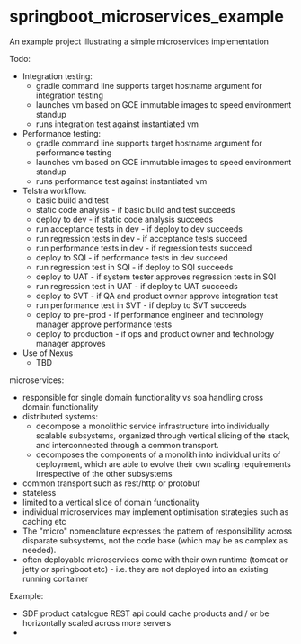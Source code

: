 # springboot_microservices_example
An example project illustrating a simple microservices implementation

Todo:
- Integration testing:
  - gradle command line supports target hostname argument for integration testing
  - launches vm based on GCE immutable images to speed environment standup
  - runs integration test against instantiated vm 
- Performance testing:
  - gradle command line supports target hostname argument for performance testing
  - launches vm based on GCE immutable images to speed environment standup
  - runs performance test against instantiated vm 
- Telstra workflow:
  - basic build and test
  - static code analysis - if basic build and test succeeds
  - deploy to dev - if static code analysis succeeds
  - run acceptance tests in dev - if deploy to dev succeeds
  - run regression tests in dev - if acceptance tests succeed
  - run performance tests in dev - if regression tests succeed
  - deploy to SQI - if performance tests in dev succeed
  - run regression test in SQI - if deploy to SQI succeeds
  - deploy to UAT - if system tester approves regression tests in SQI
  - run regression test in UAT - if deploy to UAT succeeds
  - deploy to SVT - if QA and product owner approve integration test 
  - run performance test in SVT - if deploy to SVT succeeds
  - deploy to pre-prod - if performance engineer and technology manager approve performance tests
  - deploy to production - if ops and product owner and technology manager approves
- Use of Nexus
  - TBD

microservices:
- responsible for single domain functionality vs soa handling cross domain functionality
- distributed systems:
  - decompose a monolithic service infrastructure into individually scalable subsystems, organized through vertical slicing of the stack, and interconnected through a common transport.
  - decomposes the components of a monolith into individual units of deployment, which are able to evolve their own scaling requirements irrespective of the other subsystems
- common transport such as rest/http or protobuf
- stateless
- limited to a vertical slice of domain functionality
- individual microservices may implement optimisation strategies such as caching etc
- The "micro" nomenclature expresses the pattern of responsibility across disparate subsystems, not the code base (which may be as complex as needed).
- often deployable microservices come with their own runtime (tomcat or jetty or springboot etc) - i.e. they are not deployed into an existing running container

Example:
- SDF product catalogue REST api could cache products and / or be horizontally scaled across more servers
- 
